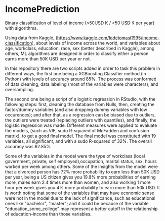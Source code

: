 # IncomePrediction
Binary classification of level of income (&lt;50USD K / >50 USD K per year) with algorithms.

Using data from Kaggle, (https://www.kaggle.com/lodetomasi1995/income-classification), about levels of income across the world, and variables about age, workclass, education,
race, sex (better described in Kaggle), among others, ML algorithms are designed in order to classify either a person earns more than 50K USD per year or not. 

In this repository there are two scripts added in order to task this problem in different ways, the first one being a XGBoosting Classifier method  (in Python) 
with levels of accuracy around 85%. The process was conformed of data cleaning, data labeling  (most of the variables were characters), and oversampling.

The second one being a script of a logistic regression in RStudio, with the following steps: first, cleaning the database from Nulls, then, creating the factor/dummy variables 
(and also dropping dummy variables with low occurences); and after that, as a regression can be biased due to outliers, the outliers were treated (replacing outliers with quantiles), and finally, the logistic regression was made. Different measures were applied to evaluate the models, (such as VIF, sudo R-squared of McFadden and confusion matrix), to get a good final model. The final model was constituted with 19 variables, all significant, and with a sudo R-squared of 32%. The overall accuracy was 82.85%

Some of the variables in the model were the type of workclass (local government, private, self employed),occupation, marital status, sex, hours worked per week among others. Some of the insights from the model were that a divorced person has 72% more probability to earn less than 50K USD per year, being a US citizen gives you 19.8% more probabilities of earning more, males earn 2.4 times more than women, and also working 1 more hour per week gives you 4% more probability to earn more than 50k USD. It is worth noting that some of the variables that may have economic sense were not in the model due to the lack of significance, such as educational ones like "bachelor", "master"; and it could be because of the variable "education_some_college" may represent a better cutoff in the relationship of education-income than those variables.



